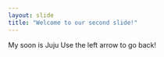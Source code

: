 ```yaml
---
layout: slide
title: "Welcome to our second slide!"
---
```

My soon is Juju
Use the left arrow to go back!
